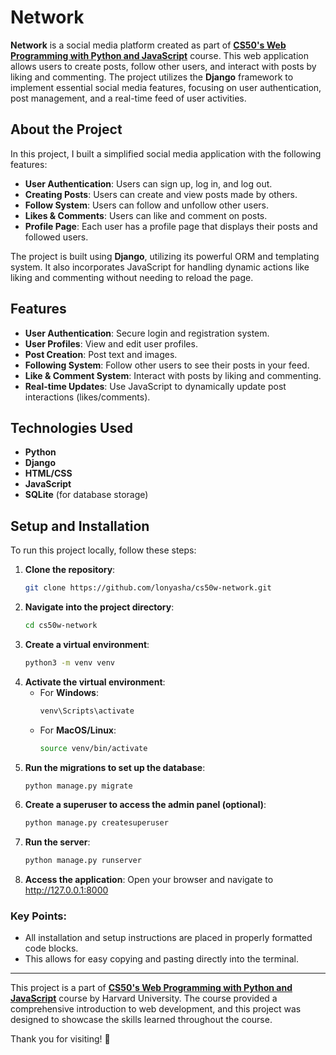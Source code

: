 # Network

**Network** is a social media platform created as part of **[CS50's Web Programming with Python and JavaScript](https://cs50.harvard.edu/web/2020/)** course. This web application allows users to create posts, follow other users, and interact with posts by liking and commenting. The project utilizes the **Django** framework to implement essential social media features, focusing on user authentication, post management, and a real-time feed of user activities.

## About the Project
In this project, I built a simplified social media application with the following features:
- **User Authentication**: Users can sign up, log in, and log out.
- **Creating Posts**: Users can create and view posts made by others.
- **Follow System**: Users can follow and unfollow other users.
- **Likes & Comments**: Users can like and comment on posts.
- **Profile Page**: Each user has a profile page that displays their posts and followed users.
  
The project is built using **Django**, utilizing its powerful ORM and templating system. It also incorporates JavaScript for handling dynamic actions like liking and commenting without needing to reload the page.

## Features
- **User Authentication**: Secure login and registration system.
- **User Profiles**: View and edit user profiles.
- **Post Creation**: Post text and images.
- **Following System**: Follow other users to see their posts in your feed.
- **Like & Comment System**: Interact with posts by liking and commenting.
- **Real-time Updates**: Use JavaScript to dynamically update post interactions (likes/comments).

## Technologies Used
- **Python**  
- **Django**  
- **HTML/CSS**  
- **JavaScript**  
- **SQLite** (for database storage)

## Setup and Installation

To run this project locally, follow these steps:

1. **Clone the repository**:
   ```bash
   git clone https://github.com/lonyasha/cs50w-network.git
2. **Navigate into the project directory**:
   ```bash
   cd cs50w-network
3. **Create a virtual environment**:
      ```bash
      python3 -m venv venv
4. **Activate the virtual environment**:
   - For **Windows**:
     ```bash
     venv\Scripts\activate
   - For **MacOS/Linux**:
     ```bash
     source venv/bin/activate
5. **Run the migrations to set up the database**:
   ```bash
   python manage.py migrate
6. **Create a superuser to access the admin panel (optional)**:
   ```bash
   python manage.py createsuperuser
7. **Run the server**:
   ```bash
   python manage.py runserver
8. **Access the application**: Open your browser and navigate to http://127.0.0.1:8000

### Key Points:
- All installation and setup instructions are placed in properly formatted code blocks.
- This allows for easy copying and pasting directly into the terminal.

---

This project is a part of **[CS50's Web Programming with Python and JavaScript](https://cs50.harvard.edu/web/2020/)** course by Harvard University. The course provided a comprehensive introduction to web development, and this project was designed to showcase the skills learned throughout the course.

Thank you for visiting! 🎉
